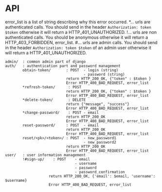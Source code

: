 # API
error_list is a list of string describing why this error occurred.
*... urls are authenticated calls. You should send in the header ```Authorization: token $token``` otherwise it will return a HTTP_401_UNAUTHORIZED.
!... urls are non authenticated calls. You should be anonymous otherwise it will return a HTTP_403_FORBIDDEN, error_list.
\#... urls are admin calls. You should send in the header ```Authorization: token $token``` of an admin user otherwise it will return a HTTP_401_UNAUTHORIZED.
```
admin/  : common admin part of django
auth/   : authentication part and password management
        obtain-token/       : POST  - login (string)
                                    - password (string)
                            return HTTP_200_OK, {"token" : $token }
                            Error HTTP_400_BAD_REQUEST, error_list
        *refresh-token/      : POST    
                            return HTTP_200_OK, {"token" : $token }
                            Error HTTP_400_BAD_REQUEST, error_list
        *delete-token/       : DELETE
                            return {"message", "success"}
                            Error HTTP_400_BAD_REQUEST, error_list
        *change-password/    : POST - email 
                            return HTTP_200_OK
                            Error HTTP_400_BAD_REQUEST, error_list
        reset-password/     : POST  - email 
                            return HTTP_200_OK
                            Error HTTP_400_BAD_REQUEST, error_list
        reset/<pk>/<token>/ : POST  - new_password1
                                    - new_password2
                            return HTTP_200_OK
                            Error HTTP_400_BAD_REQUEST, error_list
user/   : user information management
        !#sign-up/    : POST    - email
                                - username
                                - password
                                - password_confirmation
                    return HTTP_200_OK, {'email': $email, 'username': $username}
                    Error HTTP_400_BAD_REQUEST, error_list
```
